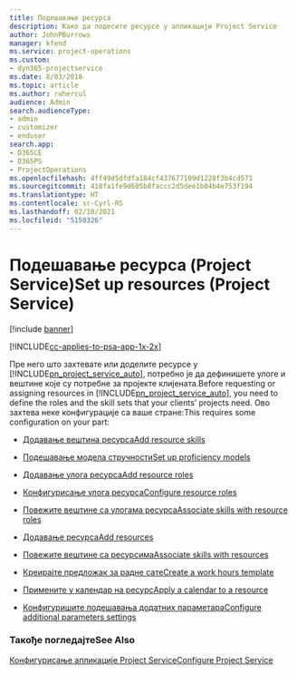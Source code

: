 ```yaml
---
title: Подешавање ресурса
description: Како да подесите ресурсе у апликацији Project Service
author: JohnPBurrows
manager: kfend
ms.service: project-operations
ms.custom:
- dyn365-projectservice
ms.date: 8/03/2018
ms.topic: article
ms.author: ruhercul
audience: Admin
search.audienceType:
- admin
- customizer
- enduser
search.app:
- D365CE
- D365PS
- ProjectOperations
ms.openlocfilehash: 4ff49d5dfdfa184cf437677109d1228f3b4cd571
ms.sourcegitcommit: 418fa1fe9d605b8faccc2d5dee1b04b4e753f194
ms.translationtype: HT
ms.contentlocale: sr-Cyrl-RS
ms.lasthandoff: 02/10/2021
ms.locfileid: "5150326"
---
```

# <a name="set-up-resources-project-service"></a><span data-ttu-id="f9314-103">Подешавање ресурса (Project Service)</span><span class="sxs-lookup"><span data-stu-id="f9314-103">Set up resources (Project Service)</span></span>

[!include [banner](../includes/psa-now-project-operations.md)]

[!INCLUDE[cc-applies-to-psa-app-1x-2x](../includes/cc-applies-to-psa-app-1x-2x.md)]

<span data-ttu-id="f9314-104">Пре него што захтевате или доделите ресурсе у [!INCLUDE[pn_project_service_auto](../includes/pn-project-service-auto.md)], потребно је да дефинишете улоге и вештине које су потребне за пројекте клијената.</span><span class="sxs-lookup"><span data-stu-id="f9314-104">Before requesting or assigning resources in [!INCLUDE[pn_project_service_auto](../includes/pn-project-service-auto.md)], you need to define the roles and the skill sets that your clients’ projects need.</span></span> <span data-ttu-id="f9314-105">Ово захтева неке конфигурације са ваше стране:</span><span class="sxs-lookup"><span data-stu-id="f9314-105">This requires some configuration on your part:</span></span>  
  
-   [<span data-ttu-id="f9314-106">Додавање вештина ресурса</span><span class="sxs-lookup"><span data-stu-id="f9314-106">Add resource skills</span></span>](../psa/add-resource-skills.md)  
  
-   [<span data-ttu-id="f9314-107">Подешавање модела стручности</span><span class="sxs-lookup"><span data-stu-id="f9314-107">Set up proficiency models</span></span>](../psa/set-up-proficiency-models.md)  
  
-   [<span data-ttu-id="f9314-108">Додавање улога ресурса</span><span class="sxs-lookup"><span data-stu-id="f9314-108">Add resource roles</span></span>](../psa/add-resource-roles.md)  
  
-   [<span data-ttu-id="f9314-109">Конфигурисање улога ресурса</span><span class="sxs-lookup"><span data-stu-id="f9314-109">Configure resource roles</span></span>](../psa/configure-resource-roles.md)  
  
-   [<span data-ttu-id="f9314-110">Повежите вештине са улогама ресурса</span><span class="sxs-lookup"><span data-stu-id="f9314-110">Associate skills with resource roles</span></span>](../psa/associate-skills-with-resource-roles.md)  
  
-   [<span data-ttu-id="f9314-111">Додавање ресурса</span><span class="sxs-lookup"><span data-stu-id="f9314-111">Add resources</span></span>](../psa/add-resources.md)  
  
-   [<span data-ttu-id="f9314-112">Повежите вештине са ресурсима</span><span class="sxs-lookup"><span data-stu-id="f9314-112">Associate skills with resources</span></span>](../psa/associate-skills-with-resources.md)  
  
-   [<span data-ttu-id="f9314-113">Креирајте предложак за радне сате</span><span class="sxs-lookup"><span data-stu-id="f9314-113">Create a work hours template</span></span>](../psa/create-work-hours-template.md)  
  
-   [<span data-ttu-id="f9314-114">Примените у календар на ресурс</span><span class="sxs-lookup"><span data-stu-id="f9314-114">Apply a calendar to a resource</span></span>](../psa/apply-calendar-resource.md)  
  
-   [<span data-ttu-id="f9314-115">Конфигуришите подешавања додатних параметара</span><span class="sxs-lookup"><span data-stu-id="f9314-115">Configure additional parameters settings</span></span>](../psa/configure-additional-parameters-settings.md)  
  
### <a name="see-also"></a><span data-ttu-id="f9314-116">Такође погледајте</span><span class="sxs-lookup"><span data-stu-id="f9314-116">See Also</span></span>  
 [<span data-ttu-id="f9314-117">Конфигурисање апликације Project Service</span><span class="sxs-lookup"><span data-stu-id="f9314-117">Configure Project Service</span></span>](../psa/configure.md)
